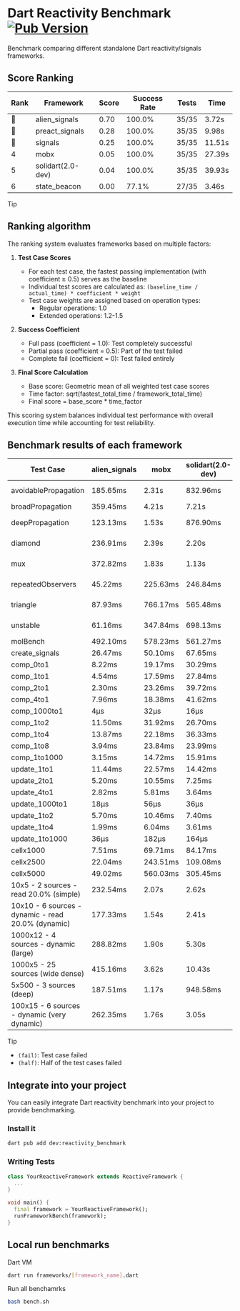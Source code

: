# Dart Reactivity Benchmark [![Pub Version](https://img.shields.io/pub/v/reactivity_benchmark)](https://pub.dev/packages/reactivity_benchmark)

Benchmark comparing different standalone Dart reactivity/signals frameworks.

## Score Ranking

<!-- ranking start -->
| Rank | Framework | Score | Success Rate | Tests | Time |
|------|-----------|-------|--------------|-------|------|
| 🥇 | alien_signals | 0.70 | 100.0% | 35/35 | 3.72s |
| 🥈 | preact_signals | 0.28 | 100.0% | 35/35 | 9.98s |
| 🥉 | signals | 0.25 | 100.0% | 35/35 | 11.51s |
| 4 | mobx | 0.05 | 100.0% | 35/35 | 27.39s |
| 5 | solidart(2.0-dev) | 0.04 | 100.0% | 35/35 | 39.93s |
| 6 | state_beacon | 0.00 | 77.1% | 27/35 | 3.46s |

<!-- ranking end -->

> [!TIP]
> ## Ranking algorithm
>
> The ranking system evaluates frameworks based on multiple factors:
>
> 1. **Test Case Scores**
>    - For each test case, the fastest passing implementation (with coefficient ≥ 0.5) serves as the baseline
>    - Individual test scores are calculated as: `(baseline_time / actual_time) * coefficient * weight`
>    - Test case weights are assigned based on operation types:
>      - Regular operations: 1.0
>      - Extended operations: 1.2-1.5
>
> 2. **Success Coefficient**
>    - Full pass (coefficient = 1.0): Test completely successful
>    - Partial pass (coefficient = 0.5): Part of the test failed
>    - Complete fail (coefficient = 0): Test failed entirely
>
> 3. **Final Score Calculation**
>    - Base score: Geometric mean of all weighted test case scores
>    - Time factor: sqrt(fastest_total_time / framework_total_time)
>    - Final score = base_score * time_factor
>
> This scoring system balances individual test performance with overall execution time while accounting for test reliability.

## Benchmark results of each framework

<!-- test-case start -->
| Test Case | alien_signals | mobx | solidart(2.0-dev) | state_beacon | preact_signals | signals |
|---|---|---|---|---|---|---|
| avoidablePropagation | 185.65ms | 2.31s | 832.96ms | 154.87ms (fail) | 204.91ms | 210.96ms |
| broadPropagation | 359.45ms | 4.21s | 7.21s | 6.51ms (fail) | 452.56ms | 459.62ms |
| deepPropagation | 123.13ms | 1.53s | 876.90ms | 140.00ms (fail) | 177.49ms | 176.06ms |
| diamond | 236.91ms | 2.39s | 2.20s | 201.56ms (fail) | 280.50ms | 290.30ms |
| mux | 372.82ms | 1.83s | 1.13s | 190.94ms (fail) | 388.43ms | 407.27ms |
| repeatedObservers | 45.22ms | 225.63ms | 246.84ms | 52.16ms (fail) | 40.16ms | 46.97ms |
| triangle | 87.93ms | 766.17ms | 565.48ms | 84.72ms (fail) | 99.05ms | 101.34ms |
| unstable | 61.16ms | 347.84ms | 698.13ms | 335.89ms (fail) | 70.91ms | 74.40ms |
| molBench | 492.10ms | 578.23ms | 561.27ms | 1.26ms | 492.56ms | 488.30ms |
| create_signals | 26.47ms | 50.10ms | 67.65ms | 65.58ms | 4.76ms | 25.29ms |
| comp_0to1 | 8.22ms | 19.17ms | 30.29ms | 58.39ms | 18.00ms | 11.62ms |
| comp_1to1 | 4.54ms | 17.59ms | 27.84ms | 55.91ms | 11.18ms | 27.79ms |
| comp_2to1 | 2.30ms | 23.26ms | 39.72ms | 36.51ms | 11.67ms | 17.31ms |
| comp_4to1 | 7.96ms | 18.38ms | 41.62ms | 16.81ms | 11.51ms | 10.35ms |
| comp_1000to1 | 4μs | 32μs | 16μs | 43μs | 4μs | 5μs |
| comp_1to2 | 11.50ms | 31.92ms | 26.70ms | 45.48ms | 22.57ms | 21.64ms |
| comp_1to4 | 13.87ms | 22.18ms | 36.33ms | 44.09ms | 26.80ms | 13.25ms |
| comp_1to8 | 3.94ms | 23.84ms | 23.99ms | 43.54ms | 12.25ms | 12.26ms |
| comp_1to1000 | 3.15ms | 14.72ms | 15.91ms | 38.52ms | 8.14ms | 4.45ms |
| update_1to1 | 11.44ms | 22.57ms | 14.42ms | 5.74ms | 8.36ms | 9.20ms |
| update_2to1 | 5.20ms | 10.55ms | 7.25ms | 2.88ms | 4.06ms | 4.59ms |
| update_4to1 | 2.82ms | 5.81ms | 3.64ms | 1.47ms | 2.07ms | 2.32ms |
| update_1000to1 | 18μs | 56μs | 36μs | 15μs | 21μs | 23μs |
| update_1to2 | 5.70ms | 10.46ms | 7.40ms | 2.93ms | 4.07ms | 4.97ms |
| update_1to4 | 1.99ms | 6.04ms | 3.61ms | 1.47ms | 2.06ms | 2.32ms |
| update_1to1000 | 36μs | 182μs | 164μs | 390μs | 322μs | 43μs |
| cellx1000 | 7.51ms | 69.71ms | 84.17ms | 5.40ms | 9.29ms | 9.47ms |
| cellx2500 | 22.04ms | 243.51ms | 109.08ms | 28.99ms | 24.30ms | 30.75ms |
| cellx5000 | 49.02ms | 560.03ms | 305.45ms | 70.56ms | 66.07ms | 58.58ms |
| 10x5 - 2 sources - read 20.0% (simple) | 232.54ms | 2.07s | 2.62s | 249.71ms | 441.84ms | 503.79ms |
| 10x10 - 6 sources - dynamic - read 20.0% (dynamic) | 177.33ms | 1.54s | 2.41s | 201.67ms | 278.29ms | 280.71ms |
| 1000x12 - 4 sources - dynamic (large) | 288.82ms | 1.90s | 5.30s | 345.09ms | 3.51s | 3.93s |
| 1000x5 - 25 sources (wide dense) | 415.16ms | 3.62s | 10.43s | 501.05ms | 2.62s | 3.56s |
| 5x500 - 3 sources (deep) | 187.51ms | 1.17s | 948.58ms | 207.04ms | 228.73ms | 226.54ms |
| 100x15 - 6 sources - dynamic (very dynamic) | 262.35ms | 1.76s | 3.05s | 259.22ms | 448.12ms | 486.13ms |

<!-- test-case end -->

> [!TIP]
> - `(fail)`: Test case failed
> - `(half)`: Half of the test cases failed

## Integrate into your project

You can easily integrate Dart reactivity benchmark into your project to provide benchmarking.

### Install it

```bash
dart pub add dev:reactivity_benchmark
```

### Writing Tests

```dart
class YourReactiveFramework extends ReactiveFramework {
  ...
}

void main() {
  final framework = YourReactiveFramework();
  runFrameworkBench(framework);
}
```

## Local run benchmarks

Dart VM
```bash
dart run frameworks/[framework_name].dart
```

Run all benchamrks
```bash
bash bench.sh
```
